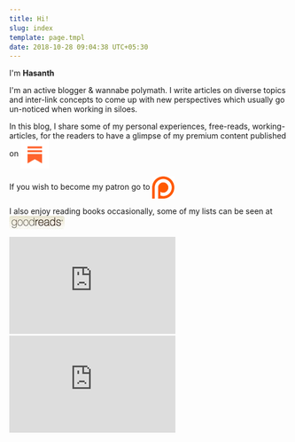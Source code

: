 ```yaml
---
title: Hi!
slug: index
template: page.tmpl
date: 2018-10-28 09:04:38 UTC+05:30
---
```


<div class="row">
    <div class="col-md-6">
        <p>I'm <a><strong>Hasanth</strong></a></p>
		<p> I'm an active blogger & wannabe polymath. I write articles on diverse topics and inter-link concepts to come up with new perspectives which usually go un-noticed when working in siloes. </p>
		<p> In this blog, I share some of my personal experiences, free-reads, working-articles, for the readers to have a glimpse of my premium content published on <a href="https://substack.com/profile/66180015-hasanth"><img style="vertical-align: middle; max-width: 10%;" src="/images/substackicon.png"></a></p>
		<p> If you wish to become my patron go to   <a href="https://www.patreon.com/randomdots8"><img style="vertical-align: middle; max-width: 8%;" src="/images/patreonicon.png"></a></p>
		<p> I also enjoy reading books occasionally, some of my lists can be seen at <a href="https://www.goodreads.com/review/list/73112556?shelf=read" rel="nofollow"><img border="0" style="vertical-align: middle;" src="/images/goodreadsbadge.jpg"></a></p>
    </div>
	<div class="col-md-6">
		<div class="row">
		<iframe src="https://randomdots8.substack.com/embed" max-width="480" height="175" frameborder="0" scrolling="no" class="centred"></iframe><br>
		</div>
		<div class="row">
		<iframe src="https://randompodcast8.substack.com/embed" max-width="480" height="175" frameborder="0" scrolling="no" class="centred"></iframe><br>
		</div>
    </div>	
</div>














